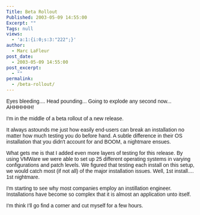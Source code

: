 ```yaml
---
Title: Beta Rollout
Published: 2003-05-09 14:55:00
Excerpt: ""
Tags: null
views:
  - 'a:1:{i:0;s:3:"222";}'
author:
  - Marc LaFleur
post_date:
  - 2003-05-09 14:55:00
post_excerpt:
  - ""
permalink:
  - /beta-rollout/
---
```

<p><font face=Arial>Eyes bleeding.... Head pounding... Going to explode any second now... AHHHHHH!</font></p>
<p><font face=Arial>I'm in the middle of a beta rollout of a new release. </font></p>
<p><font face=Arial>It always astounds me just how easily end-users can break an installation no matter how much testing you do before hand. A subtle difference in their OS installation that you didn't account for and BOOM, a nightmare ensues.</font></p>
<p><font face=Arial>What gets me is that I added even more layers of testing for this release. By using VMWare we were able to set up 25 different operating systems in varying configurations and patch levels. We figured that testing each install on this setup, we would catch most (if not all) of the major installation issues. Well, 1st install.... 1st nightmare.</font></p>
<p><font face=Arial>I'm starting to see why most companies employ an instillation engineer. Installations have become so complex that it is almost an application unto itself. </font></p>
<p><font face=Arial>I'm think I'll go find a corner and cut myself for a few hours.<br /></font></p>